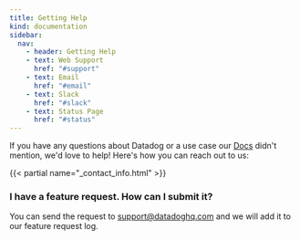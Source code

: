 ```yaml
---
title: Getting Help
kind: documentation
sidebar:
  nav:
    - header: Getting Help
    - text: Web Support
      href: "#support"
    - text: Email
      href: "#email"
    - text: Slack
      href: "#slack"
    - text: Status Page
      href: "#status"
---
```


If you have any questions about Datadog or a use case our [Docs][1] didn't mention, we'd love to help! Here's how
you can reach out to us:

{{< partial name="_contact_info.html" >}}

[1]: http://docs.datadoghq.com

### I have a feature request. How can I submit it?


You can send the request to support@datadoghq.com and we will add it to our feature request log.